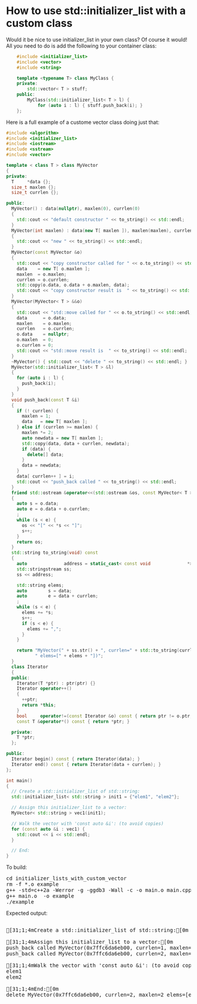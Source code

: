 How to use std::initializer_list with a custom class
====================================================

Would it be nice to use initializer_list in your own class? Of course it
would! All you need to do is add the following to your container class:
```C++
    #include <initializer_list>
    #include <vector>
    #include <string>

    template <typename T> class MyClass {
    private:
        std::vector< T > stuff;
    public:
        MyClass(std::initializer_list< T > l) {
            for (auto i : l) { stuff.push_back(i); }
    };
```
Here is a full example of a custome vector class doing just that:
```C++
#include <algorithm>
#include <initializer_list>
#include <iostream>
#include <sstream>
#include <vector>

template < class T > class MyVector
{
private:
  T     *data {};
  size_t maxlen {};
  size_t currlen {};

public:
  MyVector() : data(nullptr), maxlen(0), currlen(0)
  {
    std::cout << "default constructor " << to_string() << std::endl;
  }
  MyVector(int maxlen) : data(new T[ maxlen ]), maxlen(maxlen), currlen(0)
  {
    std::cout << "new " << to_string() << std::endl;
  }
  MyVector(const MyVector &o)
  {
    std::cout << "copy constructor called for " << o.to_string() << std::endl;
    data    = new T[ o.maxlen ];
    maxlen  = o.maxlen;
    currlen = o.currlen;
    std::copy(o.data, o.data + o.maxlen, data);
    std::cout << "copy constructor result is  " << to_string() << std::endl;
  }
  MyVector(MyVector< T > &&o)
  {
    std::cout << "std::move called for " << o.to_string() << std::endl;
    data      = o.data;
    maxlen    = o.maxlen;
    currlen   = o.currlen;
    o.data    = nullptr;
    o.maxlen  = 0;
    o.currlen = 0;
    std::cout << "std::move result is  " << to_string() << std::endl;
  }
  ~MyVector() { std::cout << "delete " << to_string() << std::endl; }
  MyVector(std::initializer_list< T > &l)
  {
    for (auto i : l) {
      push_back(i);
    }
  }
  void push_back(const T &i)
  {
    if (! currlen) {
      maxlen = 1;
      data   = new T[ maxlen ];
    } else if (currlen >= maxlen) {
      maxlen *= 2;
      auto newdata = new T[ maxlen ];
      std::copy(data, data + currlen, newdata);
      if (data) {
        delete[] data;
      }
      data = newdata;
    }
    data[ currlen++ ] = i;
    std::cout << "push_back called " << to_string() << std::endl;
  }
  friend std::ostream &operator<<(std::ostream &os, const MyVector< T > &o)
  {
    auto s = o.data;
    auto e = o.data + o.currlen;
    ;
    while (s < e) {
      os << "[" << *s << "]";
      s++;
    }
    return os;
  }
  std::string to_string(void) const
  {
    auto              address = static_cast< const void              *>(this);
    std::stringstream ss;
    ss << address;

    std::string elems;
    auto        s = data;
    auto        e = data + currlen;
    ;
    while (s < e) {
      elems += *s;
      s++;
      if (s < e) {
        elems += ",";
      }
    }

    return "MyVector(" + ss.str() + ", currlen=" + std::to_string(currlen) + ", maxlen=" + std::to_string(maxlen) +
           " elems=[" + elems + "])";
  }
  class Iterator
  {
  public:
    Iterator(T *ptr) : ptr(ptr) {}
    Iterator operator++()
    {
      ++ptr;
      return *this;
    }
    bool     operator!=(const Iterator &o) const { return ptr != o.ptr; }
    const T &operator*() const { return *ptr; }

  private:
    T *ptr;
  };

public:
  Iterator begin() const { return Iterator(data); }
  Iterator end() const { return Iterator(data + currlen); }
};

int main()
{
  // Create a std::initializer_list of std::string:
  std::initializer_list< std::string > init1 = {"elem1", "elem2"};

  // Assign this initializer_list to a vector:
  MyVector< std::string > vec1(init1);

  // Walk the vector with 'const auto &i': (to avoid copies)
  for (const auto &i : vec1) {
    std::cout << i << std::endl;
  }

  // End:
}
```
To build:
<pre>
cd initializer_lists_with_custom_vector
rm -f *.o example
g++ -std=c++2a -Werror -g -ggdb3 -Wall -c -o main.o main.cpp
g++ main.o  -o example
./example
</pre>
Expected output:
<pre>

[31;1;4mCreate a std::initializer_list of std::string:[0m

[31;1;4mAssign this initializer_list to a vector:[0m
push_back called MyVector(0x7ffc6da6eb00, currlen=1, maxlen=1 elems=[elem1])
push_back called MyVector(0x7ffc6da6eb00, currlen=2, maxlen=2 elems=[elem1,elem2])

[31;1;4mWalk the vector with 'const auto &i': (to avoid copies)[0m
elem1
elem2

[31;1;4mEnd:[0m
delete MyVector(0x7ffc6da6eb00, currlen=2, maxlen=2 elems=[elem1,elem2])
</pre>
